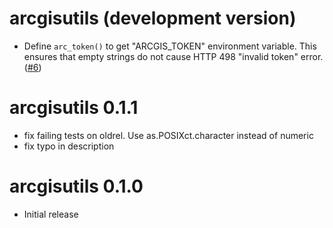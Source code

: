 # arcgisutils (development version)

* Define `arc_token()` to get "ARCGIS_TOKEN" environment variable. This ensures that empty strings do not cause HTTP 498 "invalid token" error. ([#6](https://github.com/R-ArcGIS/arcgisutils/pull/6))

# arcgisutils 0.1.1

* fix failing tests on oldrel. Use as.POSIXct.character instead of numeric
* fix typo in description 

# arcgisutils 0.1.0

* Initial release

